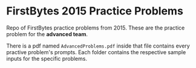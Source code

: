 # FirstBytes 2015 Practice Problems

Repo of FirstBytes practice problems from 2015. These are the practice problem for the **advanced team**.

There is a pdf named `AdvancedProblems.pdf` inside that file contains every practive problem's prompts. Each folder contains the respective sample inputs for the specific problems.
